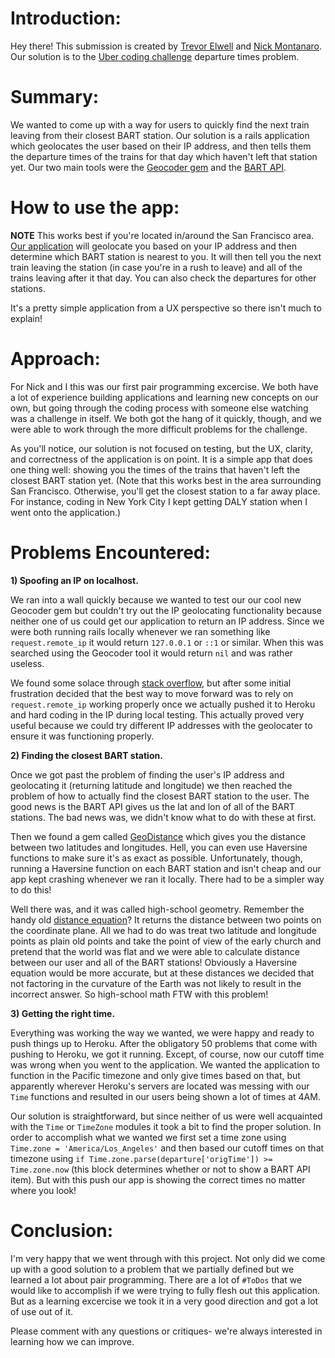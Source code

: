 Introduction:
==================================

Hey there! This submission is created by [Trevor Elwell](http://trevorelwell.me) and [Nick Montanaro](https://github.com/nicoNaN/). Our solution is to the [Uber coding challenge](https://github.com/uber/coding-challenge-tools/blob/master/coding_challenge.md) departure times problem.

Summary:
==================================

We wanted to come up with a way for users to quickly find the next train leaving from their closest BART station. Our solution is a rails application which geolocates the user based on their IP address, and then tells them the departure times of the trains for that day which haven't left that station yet. Our two main tools were the [Geocoder gem](https://github.com/alexreisner/geocoder) and the [BART API](http://api.bart.gov/docs/overview/index.aspx). 

How to use the app:
==================================

**NOTE** This works best if you're located in/around the San Francisco area. [Our application](https://aqueous-brook-2026.herokuapp.com/) will geolocate you based on your IP address and then determine which BART station is nearest to you. It will then tell you the next train leaving the station (in case you're in a rush to leave) and all of the trains leaving after it that day. You can also check the departures for other stations.

It's a pretty simple application from a UX perspective so there isn't much to explain!

Approach:
==================================

For Nick and I this was our first pair programming excercise. We both have a lot of experience building applications and learning new concepts on our own, but going through the coding process with someone else watching was a challenge in itself. We both got the hang of it quickly, though, and we were able to work through the more difficult problems for the challenge.

As you'll notice, our solution is not focused on testing, but the UX, clarity, and correctness of the application is on point. It is a simple app that does one thing well: showing you the times of the trains that haven't left the closest BART station yet. (Note that this works best in the area surrounding San Francisco. Otherwise, you'll get the closest station to a far away place. For instance, coding in New York City I kept getting DALY station when I went onto the application.) 

Problems Encountered:
==================================

**1) Spoofing an IP on localhost.**

We ran into a wall quickly because we wanted to test our our cool new Geocoder gem but couldn't try out the IP geolocating functionality because neither one of us could get our application to return an IP address. Since we were both running rails locally whenever we ran something like `request.remote_ip` it would return `127.0.0.1` or `::1` or similar. When this was searched using the Geocoder tool it would return `nil` and was rather useless.

We found some solace through [stack overflow](http://stackoverflow.com/questions/3887943/get-real-ip-address-in-local-rails-development-environment), but after some initial frustration decided that the best way to move forward was to rely on `request.remote_ip` working properly once we actually pushed it to Heroku and hard coding in the IP during local testing. This actually proved very useful because we could try different IP addresses with the geolocater to ensure it was functioning properly. 


**2) Finding the closest BART station.**

Once we got past the problem of finding the user's IP address and geolocating it (returning latitude and longitude) we then reached the problem of how to actually find the closest BART station to the user. The good news is the BART API gives us the lat and lon of all of the BART stations. The bad news was, we didn't know what to do with these at first. 

Then we found a gem called [GeoDistance](https://github.com/kristianmandrup/geo-distance) which gives you the distance between two latitudes and longitudes. Hell, you can even use Haversine functions to make sure it's as exact as possible. Unfortunately, though, running a Haversine function on each BART station and isn't cheap and our app kept crashing whenever we ran it locally. There had to be a simpler way to do this!

Well there was, and it was called high-school geometry. Remember the handy old [distance equation](http://cs.selu.edu/~rbyrd/math/distance/)? It returns the distance between two points on the coordinate plane. All we had to do was treat two latitude and longitude points as plain old points and take the point of view of the early church and pretend that the world was flat and we were able to calculate distance between our user and all of the BART stations! Obviously a Haversine equation would be more accurate, but at these distances we decided that not factoring in the curvature of the Earth was not likely to result in the incorrect answer. So high-school math FTW with this problem!

**3) Getting the right time.**

Everything was working the way we wanted, we were happy and ready to push things up to Heroku. After the obligatory 50 problems that come with pushing to Heroku, we got it running. Except, of course, now our cutoff time was wrong when you went to the application. We wanted the application to function in the Pacific timezone and only give times based on that, but apparently wherever Heroku's servers are located was messing with our `Time` functions and resulted in our users being shown a lot of times at 4AM. 

Our solution is straightforward, but since neither of us were well acquainted with the `Time` or `TimeZone` modules it took a bit to find the proper solution. In order to accomplish what we wanted we first set a time zone using `Time.zone = 'America/Los_Angeles'` and then based our cutoff times on that timezone using `if Time.zone.parse(departure['origTime']) >= Time.zone.now` (this block determines whether or not to show a BART API item). But with this push our app is showing the correct times no matter where you look! 


Conclusion:
==================================

I'm very happy that we went through with this project. Not only did we come up with a good solution to a problem that we partially defined but we learned a lot about pair programming. There are a lot of `#ToDos` that we would like to accomplish if we were trying to fully flesh out this application. But as a learning excercise we took it in a very good direction and got a lot of use out of it.

Please comment with any questions or critiques- we're always interested in learning how we can improve.
